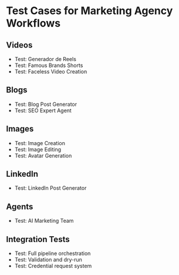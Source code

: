 # Test Cases for Marketing Agency Workflows

## Videos
- Test: Generador de Reels
- Test: Famous Brands Shorts  
- Test: Faceless Video Creation

## Blogs
- Test: Blog Post Generator
- Test: SEO Expert Agent

## Images  
- Test: Image Creation
- Test: Image Editing
- Test: Avatar Generation

## LinkedIn
- Test: LinkedIn Post Generator

## Agents
- Test: AI Marketing Team

## Integration Tests
- Test: Full pipeline orchestration
- Test: Validation and dry-run
- Test: Credential request system
